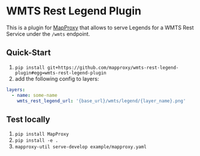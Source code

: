 WMTS Rest Legend Plugin
=======================

This is a plugin for [MapProxy](https://github.com/mapproxy/mapproxy) that allows to serve Legends for a WMTS Rest Service
under the `/wmts` endpoint.

Quick-Start
-----------

1. `pip install git+https://github.com/mapproxy/wmts-rest-legend-plugin#egg=wmts-rest-legend-plugin`
2. add the following config to layers:
```yaml
layers:
  - name: some-name
    wmts_rest_legend_url: '{base_url}/wmts/legend/{layer_name}.png'
```

Test locally
------------

1. `pip install MapProxy` 
1. `pip install -e .`
2. `mapproxy-util serve-develop example/mapproxy.yaml`
